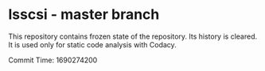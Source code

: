 # lsscsi - master branch

This repository contains frozen state of the repository.
Its history is cleared. It is used only for static code
analysis with Codacy.

Commit Time: 1690274200